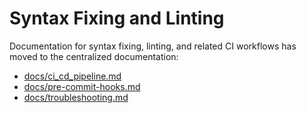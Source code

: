 # Syntax Fixing and Linting

Documentation for syntax fixing, linting, and related CI workflows has moved to the centralized documentation:

- [docs/ci_cd_pipeline.md](docs/ci_cd_pipeline.md)
- [docs/pre-commit-hooks.md](docs/pre-commit-hooks.md)
- [docs/troubleshooting.md](docs/troubleshooting.md)
